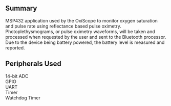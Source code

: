 ## Summary

MSP432 application used by the OxiScope to monitor oxygen saturation and pulse rate using reflectance based pulse oximetry. Photoplethysmograms, or pulse oximetry waveforms, will be taken and processed when requested by the user and sent to the Bluetooth processor. Due to the device being battery powered, the battery level is measured and reported.

## Peripherals Used

14-bit ADC <br />
GPIO <br />
UART <br />
Timer <br />
Watchdog Timer <br />
